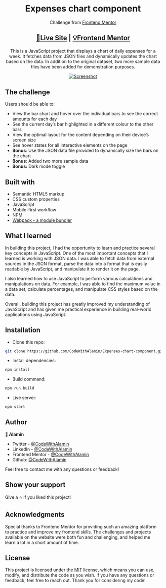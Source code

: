 <h1 align="center">Expenses chart component</h1>
<div align="center">

Challenge from [Frontend Mentor](https://www.frontendmentor.io/profile/CodeWithAlamin)

</div>

<h2 align="center">

[🚀Live Site](https://expenses-chart-component-alamin.netlify.app/)
|
[💡Frontend Mentor](https://www.frontendmentor.io/solutions/expenses-chart-component-w-demo-data-vjfqzjFPRS)

</h2>

<p align="center">
This is a JavaScript project that displays a chart of daily expenses for a week. It fetches data from JSON files and dynamically updates the chart based on the data. In addition to the original dataset, two more sample data files have been added for demonstration purposes.
</p>

<a align="center" href="https://expenses-chart-component-alamin.netlify.app/">

![Screenshot](./screenshots/expenses-chart-component-screenshot-compared-CodeWithAlamin.png)

</a>

## The challenge

Users should be able to:

- View the bar chart and hover over the individual bars to see the correct amounts for each day
- See the current day’s bar highlighted in a different colour to the other bars
- View the optimal layout for the content depending on their device’s screen size
- See hover states for all interactive elements on the page
- **Bonus**: Use the JSON data file provided to dynamically size the bars on the chart
- **Bonus**: Added two more sample data
- **Bonus:** Dark mode toggle

## Built with

- Semantic HTML5 markup
- CSS custom properties
- JavaScript
- Mobile-first workflow
- NPM
- [Webpack - a module bundler](https://webpack.js.org/)

## What I learned

In building this project, I had the opportunity to learn and practice several key concepts in JavaScript. One of the most important concepts that I learned is working with JSON data. I was able to fetch data from external sources in the JSON format, parse the data into a format that is easily readable by JavaScript, and manipulate it to render it on the page.

I also learned how to use JavaScript to perform various calculations and manipulations on data. For example, I was able to find the maximum value in a data set, calculate percentages, and manipulate CSS styles based on the data.

Overall, building this project has greatly improved my understanding of JavaScript and has given me practical experience in building real-world applications using JavaScript.

## Installation

- Clone this repo:

```sh
git clone https://github.com/CodeWithAlamin/Expenses-chart-component.git
```

- Install dependencies:

```sh
npm install
```

- Build command:

```sh
npm run build
```

- Live server:

```sh
npm start
```

## Author

<b>👤 Alamin</b>

- Twitter - [@CodeWithAlamin](https://www.twitter.com/CodeWithAlamin)
- LinkedIn - [@CodeWithAlamin](https://www.linkedin.com/in/CodeWithAlamin)
- Frontend Mentor - [@CodeWithAlamin](https://www.frontendmentor.io/profile/CodeWithAlamin)
- Github: [@CodeWithAlamin](https://github.com/CodeWithAlamin)

Feel free to contact me with any questions or feedback!

## Show your support

Give a ⭐️ if you liked this project!

## Acknowledgments

Special thanks to Frontend Mentor for providing such an amazing platform to practice and improve my frontend skills. The challenges and projects available on the website were both fun and challenging, and helped me learn a lot in a short amount of time.

## License

This project is licensed under the [MIT](https://github.com/CodeWithAlamin/Expenses-chart-component/blob/main/LICENSE.md) license, which means you can use, modify, and distribute the code as you wish. If you have any questions or feedback, feel free to reach out. Thank you for considering my code!
